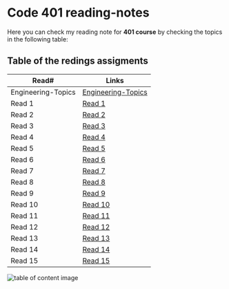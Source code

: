 # Code 401 reading-notes

Here you can check my reading note for **401 course** by checking the topics in the following table:

## Table of the redings assigments

| Read#              | Links                                                                                                                    |
| ------------------ | ------------------------------------------------------------------------------------------------------------------------ |
| Engineering-Topics | [Engineering-Topics](https://malekhassan.github.io/reading-notes/Code401-AdvancedSoftwareDevelopment/Engineering-Topics) |
| Read 1             | [Read 1](https://malekhassan.github.io/reading-notes/Code401-AdvancedSoftwareDevelopment/read01)                         |
| Read 2             | [Read 2](https://malekhassan.github.io/reading-notes/Code401-AdvancedSoftwareDevelopment/read02)                         |
| Read 3             | [Read 3](https://malekhassan.github.io/reading-notes/Code401-AdvancedSoftwareDevelopment/read03)                         |
| Read 4             | [Read 4](https://malekhassan.github.io/reading-notes/Code401-AdvancedSoftwareDevelopment/read04)                         |
| Read 5             | [Read 5](https://malekhassan.github.io/reading-notes/Code401-AdvancedSoftwareDevelopment/read05)                         |
| Read 6             | [Read 6](https://malekhassan.github.io/reading-notes/Code401-AdvancedSoftwareDevelopment/read06)                         |
| Read 7             | [Read 7](https://malekhassan.github.io/reading-notes/Code401-AdvancedSoftwareDevelopment/read07)                         |
| Read 8             | [Read 8](https://malekhassan.github.io/reading-notes/Code401-AdvancedSoftwareDevelopment/read08)                         |
| Read 9             | [Read 9](https://malekhassan.github.io/reading-notes/Code401-AdvancedSoftwareDevelopment/read09)                         |
| Read 10            | [Read 10](https://malekhassan.github.io/reading-notes/Code401-AdvancedSoftwareDevelopment/read10)                        |
| Read 11            | [Read 11](https://malekhassan.github.io/reading-notes/Code401-AdvancedSoftwareDevelopment/read11)                        |
| Read 12            | [Read 12](https://malekhassan.github.io/reading-notes/Code401-AdvancedSoftwareDevelopment/read12)                        |
| Read 13            | [Read 13]()                                                                                                              |
| Read 14            | [Read 14]()                                                                                                              |
| Read 15            | [Read 15]()                                                                                                              |

![table of content image](https://notionpress.com/blog/wp-content/uploads/2015/07/table-of-contents1.jpg)
